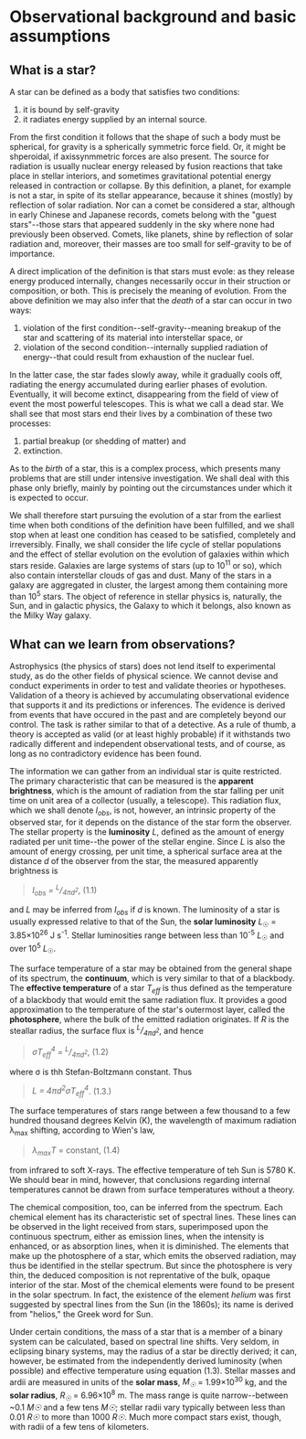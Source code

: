 # Observational background and basic assumptions

## What is a star?

A star can be defined as a body that satisfies two conditions:

1. it is bound by self-gravity
2. it radiates energy supplied by an internal source.

From the first condition it follows that the shape of such a body must be spherical, for gravity is a spherically symmetric force field. Or, it might be shperoidal, if axissynmmetric forces are also present. The source for radiation is usually nuclear energy released by fusion reactions that take place in stellar interiors, and sometimes gravitational potential energy released in contraction or collapse. By this definition, a planet, for example is not a star, in spite of its stellar appearance, because it shines (mostly) by reflection of solar radiation. Nor can a comet be considered a star, although in early Chinese and Japanese records, comets belong with the "guest stars"--those stars that appeared suddenly in the sky where none had previously been observed. Comets, like planets, shine by reflection of solar radiation and, moreover, their masses are too small for self-gravity to be of importance.

A direct implication of the definition is that stars must evole: as they release energy produced internally, changes necessarily occur in their struction or composition, or both. This is precisely the meaning of evolution. From the above definition we may also infer that the *death* of a star can occur in two ways:

1. violation of the first condition--self-gravity--meaning breakup of the star and scattering of its material into interstellar space, or
2. violation of the second condition--internally supplied radiation of energy--that could result from exhaustion of the nuclear fuel.

In the latter case, the star fades slowly away, while it gradually cools off, radiating the energy accumulated during earlier phases of evolution. Eventually, it will become extinct, disappearing from the field of view of event the most powerful telescopes. This is what we call a dead star. We shall see that most stars end their lives by a combination of these two processes:

1. partial breakup (or shedding of matter) and
2. extinction.

As to the *birth* of a star, this is a complex process, which presents many problems that are still under intensive investigation. We shall deal with this phase only briefly, mainly by pointing out the circumstances under which it is expected to occur.

We shall therefore start pursuing the evolution of a star from the earliest time when both conditions of the definition have been fulfilled, and we shall stop when at least one condition has ceased to be satisfied, completely and irreversibly. Finally, we shall consider the life cycle of stellar populations and the effect of stellar evolution on the evolution of galaxies within which stars reside. Galaxies are large systems of stars (up to 10<sup>11</sup> or so), which also contain interstellar clouds of gas and dust. Many of the stars in a galaxy are aggregated in cluster, the largest among them containing more than 10<sup>5</sup> stars. The object of reference in stellar physics is, naturally, the Sun, and in galactic physics, the Galaxy to which it belongs, also known as the Milky Way galaxy.

## What can we learn from observations?

Astrophysics (the physics of stars) does not lend itself to experimental study, as do the other fields of physical science. We cannot devise and conduct experiments in order to test and validate theories or hypotheses. Validation of a theory is achieved by accumulating observational evidence that supports it and its predictions or inferences. The evidence is derived from events that have occured in the past and are completely beyond our control. The task is rather similar to that of a detective. As a rule of thumb, a theory is accepted as valid (or at least highly probable) if it withstands two radically different and independent observational tests, and of course, as long as no contradictory evidence has been found.

The information we can gather from an individual star is quite restricted. The primary characteristic that can be measured is the **apparent brightness**, which is the amount of radiation from the star falling per unit time on unit area of a collector (usually, a telescope). This radiation flux, which we shall denote _I<sub>obs</sub>_, is not, however, an intrinsic property of the observed star, for it depends on the distance of the star form the observer. The stellar property is the **luminosity** _L_, defined as the amount of energy radiated per unit time--the power of the stellar engine. Since _L_ is also the amount of energy crossing, per unit time, a spherical surface area at the distance _d_ of the observer from the star, the measured apparently brightness is

> _I<sub>obs</sub> = <sup>L</sup>/<sub>4πd<sup>2</sup></sub>_, (1.1)

and _L_ may be inferred from _I<sub>obs</sub>_ if _d_ is known. The luminosity of a star is usually expressed relative to that of the Sun, the **solar luminosity** _L_<sub>☉</sub> = 3.85×10<sup>26</sup> J s<sup>-1</sup>. Stellar luminosities range between less than 10<sup>-5</sup> _L_<sub>☉</sub> and over 10<sup>5</sup> _L_<sub>☉</sub>.

The surface temperature of a star may be obtained from the general shape of its spectrum, the **continuum**, which is very similar to that of a blackbody. The **effective temperature** of a star _T<sub>eff</sub>_ is thus defined as the temperature of a blackbody that would emit the same radiation flux. It provides a good approximation to the temperature of the star's outermost layer, called the **photosphere**, where the bulk of the emitted radiation originates. If _R_ is the steallar radius, the surface flux is _<sup>L</sup>/<sub>4πd<sup>2</sup></sub>_, and hence

> _σT<sub>eff</sub><sup>4</sup> = <sup>L</sup>/<sub>4πd<sup>2</sup></sub>_, (1.2)

where σ is thh Stefan-Boltzmann constant. Thus

> _L = 4πd<sup>2</sup></sub>σT<sub>eff</sub><sup>4</sup>_. (1.3.)

The surface temperatures of stars range between a few thousand to a few hundred thousand degrees Kelvin (K), the wavelength of maximum radiation λ<sub>max</sub> shifting, according to Wien's law,

> _λ<sub>max</sub>T_ = constant, (1.4)

from infrared to soft X-rays. The effective temperature of teh Sun is 5780 K. We should bear in mind, however, that conclusions regarding internal temperatures cannot be drawn from surface temperatures without a theory.

The chemical composition, too, can be inferred from the spectrum. Each chemical element has its characteristic set of spectral lines. These lines can be observed in the light received from stars, superimposed upon the continuous spectrum, either as emission lines, when the intensity is enhanced, or as absorption lines, when it is diminished. The elements that make up the photosphere of a star, which emits the observed radiation, may thus be identified in the stellar spectrum. But since the photosphere is very thin, the deduced composition is not reprentative of the bulk, opaque interior of the star. Most of the chemical elements were found to be present in the solar spectrum. In fact, the existence of the element *helium* was first suggested by spectral lines from the Sun (in the 1860s); its name is derived from "helios," the Greek word for Sun.

Under certain conditions, the mass of a star that is a member of a binary system can be calculated, based on spectral line shifts. Very seldom, in eclipsing binary systems, may the radius of a star be directly derived; it can, however, be estimated from the independently derived luminosity (when possible) and effective temperature using equation (1.3). Stellar masses and ardii are measured in units of the **solar mass**, _M<sub>☉</sub>_ = 1.99×10<sup>30</sup> kg, and the **solar radius**, _R<sub>☉</sub>_ = 6.96×10<sup>8</sup> m. The mass range is quite narrow--between ~0.1 _M☉_ and a few tens _M☉_; stellar radii vary typically between less than 0.01 _R☉_ to more than 1000 _R☉_. Much more compact stars exist, though, with radii of a few tens of kilometers.